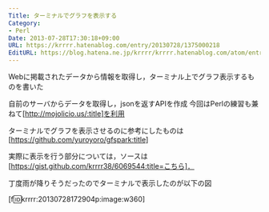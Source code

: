 ```yaml
---
Title: ターミナルでグラフを表示する
Category:
- Perl
Date: 2013-07-28T17:30:18+09:00
URL: https://krrrr.hatenablog.com/entry/20130728/1375000218
EditURL: https://blog.hatena.ne.jp/krrrr/krrrr.hatenablog.com/atom/entry/11696248318756262877
---
```


Webに掲載されたデータから情報を取得し，ターミナル上でグラフ表示するものを書いた

自前のサーバからデータを取得し，jsonを返すAPIを作成
今回はPerlの練習も兼ねて[http://mojolicio.us/:title]を利用

ターミナルでグラフを表示させるのに参考にしたものは[https://github.com/yuroyoro/gfspark:title]

実際に表示を行う部分については，ソースは[https://gist.github.com/krrrr38/6069544:title=こちら]．

丁度雨が降りそうだったのでターミナルで表示したのが以下の図

[f:id:krrrr:20130728172904p:image:w360]

